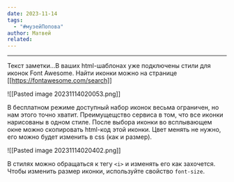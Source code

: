 ```yaml
---
date: 2023-11-14
tags:
  - "#музейПопова"
author: Матвей
related:
---
```

--------------------
Текст заметки...В ваших html-шаблонах уже подключены стили для иконок Font Awesome. Найти иконки можно на странице [[https://fontawesome.com/search]]

![[Pasted image 20231114020053.png]]

В бесплатном режиме доступный набор иконок весьма ограничен, но нам этого точно хватит. Преимущещство сервиса в том, что все иконки нарисованы в одном стиле.
После выбора иконки во всплывающем окне можно скопировать html-код этой иконки. Цвет менять не нужно, его можно будет изменить в css (как и размер).

![[Pasted image 20231114020402.png]]

В стилях можно обращаться к тегу `<i>` и изменять его как захочется. Чтобы изменить размер иконки, используйте свойство `font-size`.